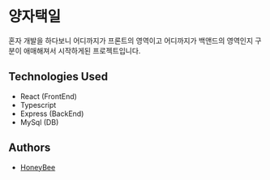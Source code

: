 # 양자택일

혼자 개발을 하다보니 어디까지가 프론트의 영역이고 어디까지가 백앤드의 영역인지 구분이 애매해져서 시작하게된 프로젝트입니다.

## Technologies Used

- React (FrontEnd)
- Typescript
- Express (BackEnd)
- MySql (DB)

## Authors

- [HoneyBee](https://github.com/Honey-Bi)
